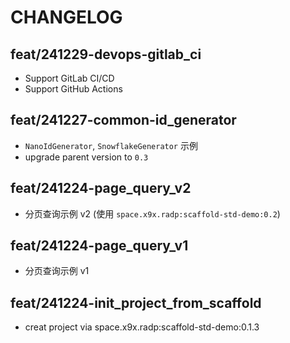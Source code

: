 # CHANGELOG

## feat/241229-devops-gitlab_ci

- Support GitLab CI/CD
- Support GitHub Actions

## feat/241227-common-id_generator

- `NanoIdGenerator`, `SnowflakeGenerator` 示例
- upgrade parent version to `0.3`

## feat/241224-page_query_v2

- 分页查询示例 v2 (使用 `space.x9x.radp:scaffold-std-demo:0.2`)

## feat/241224-page_query_v1

- 分页查询示例 v1

## feat/241224-init_project_from_scaffold

- creat project via space.x9x.radp:scaffold-std-demo:0.1.3